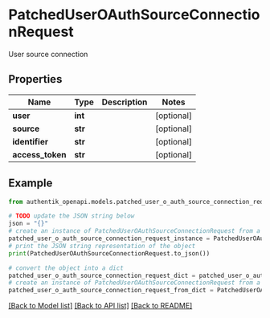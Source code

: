 # PatchedUserOAuthSourceConnectionRequest

User source connection

## Properties

Name | Type | Description | Notes
------------ | ------------- | ------------- | -------------
**user** | **int** |  | [optional] 
**source** | **str** |  | [optional] 
**identifier** | **str** |  | [optional] 
**access_token** | **str** |  | [optional] 

## Example

```python
from authentik_openapi.models.patched_user_o_auth_source_connection_request import PatchedUserOAuthSourceConnectionRequest

# TODO update the JSON string below
json = "{}"
# create an instance of PatchedUserOAuthSourceConnectionRequest from a JSON string
patched_user_o_auth_source_connection_request_instance = PatchedUserOAuthSourceConnectionRequest.from_json(json)
# print the JSON string representation of the object
print(PatchedUserOAuthSourceConnectionRequest.to_json())

# convert the object into a dict
patched_user_o_auth_source_connection_request_dict = patched_user_o_auth_source_connection_request_instance.to_dict()
# create an instance of PatchedUserOAuthSourceConnectionRequest from a dict
patched_user_o_auth_source_connection_request_from_dict = PatchedUserOAuthSourceConnectionRequest.from_dict(patched_user_o_auth_source_connection_request_dict)
```
[[Back to Model list]](../README.md#documentation-for-models) [[Back to API list]](../README.md#documentation-for-api-endpoints) [[Back to README]](../README.md)


